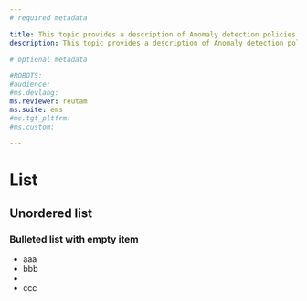 ```yaml
---
# required metadata

title: This topic provides a description of Anomaly detection policies | Microsoft Docs
description: This topic provides a description of Anomaly detection policies and provides reference informati on about the building blocks of an anomaly detection policy.

# optional metadata

#ROBOTS:
#audience:
#ms.devlang:
ms.reviewer: reutam
ms.suite: ems
#ms.tgt_pltfrm:
#ms.custom:

---
```


# List
## Unordered list
### Bulleted list with empty item
* aaa
* bbb
* 
* ccc
